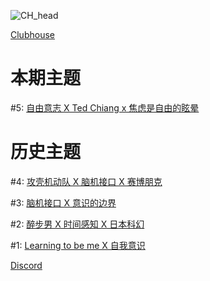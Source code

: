 ![CH_head](https://user-images.githubusercontent.com/4406775/111887873-54813200-89ae-11eb-927f-67f9d4a54303.jpeg)

[Clubhouse](https://www.joinclubhouse.com/club/%E7%A7%91%E5%B9%BB-x-%E7%A5%9E%E7%BB%8F%E7%A7%91%E5%AD%A6)

<h1>本期主题</h1>

#5: [自由意志 X Ted Chiang x 焦虑是自由的眩晕](5.md)

<h1>历史主题</h1>

#4: [攻壳机动队 X 脑机接口 X 赛博朋克](4.md)

#3: [脑机接口 X 意识的边界](3.md)

#2: [醉步男 X 时间感知 X 日本科幻](2.md)

#1: [Learning to be me X 自我意识](1.md)

[Discord](https://discord.gg/2hq5yNGaux)


<script>var clicky_site_ids = clicky_site_ids || []; clicky_site_ids.push(101307141);</script>
<script async src="//static.getclicky.com/js"></script>


